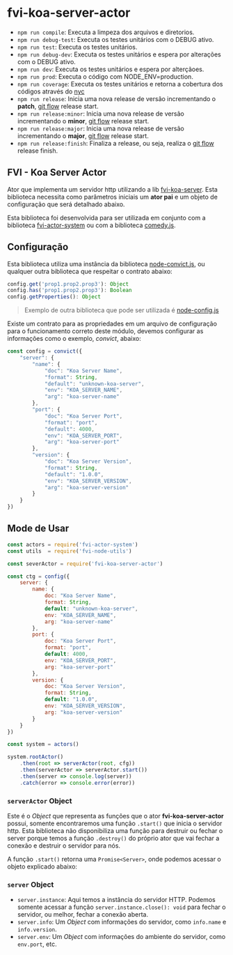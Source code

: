 # fvi-koa-server-actor

-   `npm run compile`: Executa a limpeza dos arquivos e diretorios.
-   `npm run debug-test`: Executa os testes unitários com o DEBUG ativo.
-   `npm run test`: Executa os testes unitários.
-   `npm run debug-dev`: Executa os testes unitários e espera por alterações com o DEBUG ativo.
-   `npm run dev`: Executa os testes unitários e espera por alterçãoes.
-   `npm run prod`: Executa o código com NODE_ENV=production.
-   `npm run coverage`: Executa os testes unitários e retorna a cobertura dos códigos através do [nyc](https://github.com/istanbuljs/nyc/)
-   `npm run release`: Inicia uma nova release de versão incrementando o **patch**, [git flow](https://github.com/nvie/gitflow/) release start.
-   `npm run release:minor`: Inicia uma nova release de versão incrementando o **minor**, [git flow](https://github.com/nvie/gitflow/) release start.
-   `npm run release:major`: Inicia uma nova release de versão incrementando o **major**, [git flow](https://github.com/nvie/gitflow/) release start.
-   `npm run release:finish`: Finaliza a release, ou seja, realiza o [git flow](https://github.com/nvie/gitflow/) release finish.

## FVI - Koa Server Actor

Ator que implementa um servidor http utilizando a lib [fvi-koa-server](https://console.aws.amazon.com/codesuite/codecommit/repositories/fvi-koa-server/browse?region=us-east-1). Esta biblioteca necessita como parâmetros iniciais um **ator pai** e um objeto de configuração que será detalhado abaixo. 

Esta biblioteca foi desenvolvida para ser utilizada em conjunto com a biblioteca [fvi-actor-system](https://console.aws.amazon.com/codesuite/codecommit/repositories/fvi-actor-system/browse?region=us-east-1) ou com a biblioteca [comedy.js](https://github.com/untu/comedy).

## Configuração

Esta biblioteca utiliza uma instância da biblioteca [node-convict.js](https://github.com/mozilla/node-convict), ou qualquer outra biblioteca que respeitar o contrato abaixo:

```javascript
config.get('prop1.prop2.prop3'): Object
config.has('prop1.prop2.prop3'): Boolean
config.getProperties(): Object
```

> Exemplo de outra biblioteca que pode ser utilizada é [node-config.js](https://github.com/lorenwest/node-config)

Existe um contrato para as propriedades em um arquivo de configuração para o funcionamento correto deste módulo, devemos configurar as informações como o exemplo, _convict_, abaixo:

```javascript
const config = convict({
    "server": {
        "name": {
            "doc": "Koa Server Name",
            "format": String,
            "default": "unknown-koa-server",
            "env": "KOA_SERVER_NAME",
            "arg": "koa-server-name"
        },
        "port": {
            "doc": "Koa Server Port",
            "format": "port",
            "default": 4000,
            "env": "KOA_SERVER_PORT",
            "arg": "koa-server-port"
        },
        "version": {
            "doc": "Koa Server Version",
            "format": String,
            "default": "1.0.0",
            "env": "KOA_SERVER_VERSION",
            "arg": "koa-server-version"
        }
    }
})
```

## Mode de Usar

```javascript
const actors = require('fvi-actor-system')
const utils  = require('fvi-node-utils')

const severActor = require('fvi-koa-server-actor')

const ctg = config({
    server: {
        name: {
            doc: "Koa Server Name",
            format: String,
            default: "unknown-koa-server",
            env: "KOA_SERVER_NAME",
            arg: "koa-server-name"
        },
        port: {
            doc: "Koa Server Port",
            format: "port",
            default: 4000,
            env: "KOA_SERVER_PORT",
            arg: "koa-server-port"
        },
        version: {
            doc: "Koa Server Version",
            format: String,
            default: "1.0.0",
            env: "KOA_SERVER_VERSION",
            arg: "koa-server-version"
        }
    }
})

const system = actors()

system.rootActor()
    .then(root => serverActor(root, cfg))
    .then(serverActor => serverActor.start())
    .then(server => console.log(server))
    .catch(error => console.error(error))
```

### `serverActor` Object

Este é o _Object_ que representa as funções que o ator **fvi-koa-server-actor** possui, somente encontraremos uma função `.start()` que inicia o servidor http. Esta biblioteca não disponibiliza uma função para destruir ou fechar o server porque temos a função `.destroy()` do próprio ator que vai fechar a conexão e destruir o servidor para nós.

A função `.start()` retorna uma `Promise<Server>`, onde podemos acessar o objeto explicado abaixo:

### `server` Object

-   `server.instance`: Aqui temos a instância do servidor HTTP. Podemos somente acessar a função `server.instance.close(): void` para fechar o servidor, ou melhor, fechar a conexão aberta.
-   `server.info`: Um _Object_ com informações do servidor, como `info.name` e `info.version`.
-   `server.env`: Um _Object_ com informações do ambiente do servidor, como `env.port`, etc.
